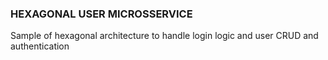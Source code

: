 ### HEXAGONAL USER MICROSSERVICE

Sample of hexagonal architecture to handle login logic and user CRUD and authentication
